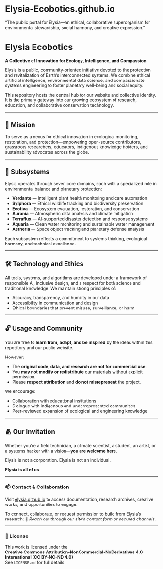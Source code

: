 # Elysia-Ecobotics.github.io
“The public portal for Elysia—an ethical, collaborative superorganism for environmental stewardship, social harmony, and creative expression.”



# Elysia Ecobotics

**A Collective of Innovation for Ecology, Intelligence, and Compassion**

Elysia is a public, community-oriented initiative devoted to the protection and revitalization of Earth’s interconnected systems. We combine ethical artificial intelligence, environmental data science, and compassionate systems engineering to foster planetary well-being and social equity.

This repository hosts the central hub for our website and collective identity. It is the primary gateway into our growing ecosystem of research, education, and collaborative conservation technology.

---

## 🌱 Mission

To serve as a nexus for ethical innovation in ecological monitoring, restoration, and protection—empowering open-source contributors, grassroots researchers, educators, indigenous knowledge holders, and sustainability advocates across the globe.

---

## 🧠 Subsystems

Elysia operates through seven core domains, each with a specialized role in environmental balance and planetary protection:

- **Verdante** — Intelligent plant health monitoring and care automation  
- **Sylphora** — Ethical wildlife tracking and biodiversity preservation  
- **Ecotiva** — Ecosystem evaluation, restoration, and conservation  
- **Aurania** — Atmospheric data analysis and climate mitigation  
- **Terraflux** — AI-supported disaster detection and response systems  
- **Aquaria** — Clean water monitoring and sustainable water management  
- **Aetheria** — Space object tracking and planetary defense analysis  

Each subsystem reflects a commitment to systems thinking, ecological harmony, and technical excellence.

---

## 🛠 Technology and Ethics

All tools, systems, and algorithms are developed under a framework of responsible AI, inclusive design, and a respect for both science and traditional knowledge. We maintain strong principles of:

- Accuracy, transparency, and humility in our data
- Accessibility in communication and design
- Ethical boundaries that prevent misuse, surveillance, or harm

---

## 🔓 Usage and Community

You are free to **learn from, adapt, and be inspired** by the ideas within this repository and our public website.

However:
- The **original code, data, and research are not for commercial use**.
- You **may not modify or redistribute** our materials without explicit permission.
- Please **respect attribution** and **do not misrepresent** the project.

We encourage:
- Collaboration with educational institutions
- Dialogue with indigenous and underrepresented communities
- Peer-reviewed expansion of ecological and engineering knowledge

---

## 🫂 Our Invitation

Whether you’re a field technician, a climate scientist, a student, an artist, or a systems hacker with a vision—**you are welcome here**.

Elysia is not a corporation.
Elysia is not an individual.

**Elysia is all of us.**

---

### 📫 Contact & Collaboration

Visit [elysia.github.io](https://elysia.github.io) to access documentation, research archives, creative works, and opportunities to engage.

To connect, collaborate, or request permission to build from Elysia’s research:
📧 _Reach out through our site’s contact form or secured channels._

---

### 📜 License

This work is licensed under the  
**Creative Commons Attribution-NonCommercial-NoDerivatives 4.0 International (CC BY-NC-ND 4.0)**  
See `LICENSE.md` for full details.
